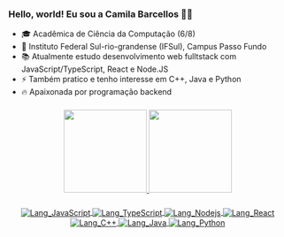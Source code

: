 ### Hello, world! Eu sou a Camila Barcellos 👋😊

- 🎓 Acadêmica de Ciência da Computação (6/8)
- 🏫 Instituto Federal Sul-rio-grandense (IFSul), Campus Passo Fundo
- 📚 Atualmente estudo desenvolvimento web fulltstack com JavaScript/TypeScript, React e Node.JS
- ⚡️ Também pratico e tenho interesse em C++, Java e Python
- 🔥 Apaixonada por programação backend

###
<div align="center">
  <a href="https://github.com/camilafbarcellos?tab=repositories"/>
  <img height="150em" src="https://github-readme-stats.vercel.app/api?username=camilafbarcellos&show_icons=true&theme=transparent&include_all_commits=false&count_private=true"/>
  <img height="150em" src="https://github-readme-stats.vercel.app/api/top-langs/?username=camilafbarcellos&layout=compact&theme=transparent"/>
</div>

###
<div align="center">
  <img align="center" alt="Lang_JavaScript" src="https://img.shields.io/badge/javascript-%23323330.svg?style=for-the-badge&logo=javascript&logoColor=%23F7DF1E">
  <img align="center" alt="Lang_TypeScript" src="https://img.shields.io/badge/TypeScript-007ACC?style=for-the-badge&logo=typescript&logoColor=white">
  <img align="center" alt="Lang_Nodejs" src="https://img.shields.io/badge/Node.js-43853D?style=for-the-badge&logo=node.js&logoColor=white">
  <img align="center" alt="Lang_React" src="https://img.shields.io/badge/React-20232A?style=for-the-badge&logo=react&logoColor=61DAFB">
  <img align="center" alt="Lang_C++" src="https://img.shields.io/badge/C%2B%2B-00599C?style=for-the-badge&logo=c%2B%2B&logoColor=white">
  <img align="center" alt="Lang_Java" src="https://img.shields.io/badge/Java-ED8B00?style=for-the-badge&logo=java&logoColor=white">
  <img align="center" alt="Lang_Python" src="https://img.shields.io/badge/python-3670A0?style=for-the-badge&logo=python&logoColor=ffdd54">
</div>
